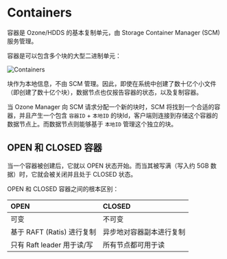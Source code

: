 # Containers

容器是 Ozone/HDDS 的基本复制单元，由 Storage Container Manager (SCM) 服务管理。

容器是可以包含多个块的大型二进制单元：

![Containers](https://ozone.apache.org/docs/1.1.0/zh/concept/Containers.png)

块作为本地信息，不由 SCM 管理。因此，即使在系统中创建了数十亿个小文件（即创建了数十亿个块），数据节点也仅报告容器的状态，以及复制容器。

当 Ozone Manager 向 SCM 请求分配一个新的块时，SCM 将找到一个合适的容器，并且产生一个包含 `容器ID` + `本地ID` 的块Id，客户端则连接到存储这个容器的数据节点上。而数据节点则能够基于 `本地ID` 管理这个独立的块。

## OPEN 和 CLOSED 容器

当一个容器被创建后，它就以 OPEN 状态开始。而当其被写满（写入约 5GB 数据）时，它就会被关闭并且处于 CLOSED 状态。

OPEN 和 CLOSED 容器之间的根本区别：

| OPEN                       | CLOSED                   |
| :------------------------- | :----------------------- |
| 可变                       | 不可变                   |
| 基于 RAFT (Ratis) 进行复制 | 异步地对容器副本进行复制 |
| 只有 Raft leader 用于读/写 | 所有节点都可用于读       |